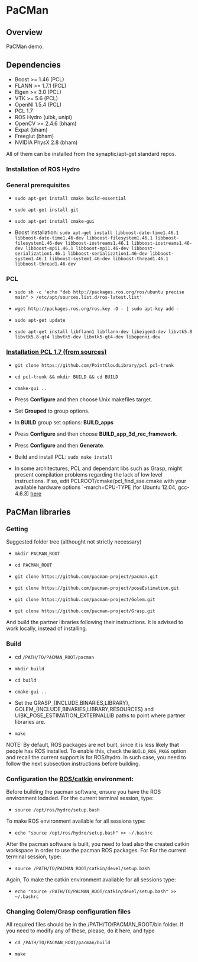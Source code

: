 # PaCMan

## Overview

PaCMan demo.

## Dependencies

* Boost >= 1.46 (PCL)
* FLANN >= 1.7.1 (PCL)
* Eigen >= 3.0 (PCL)
* VTK >= 5.6 (PCL)
* OpenNI 1.5.4 (PCL)
* PCL 1.7
* ROS Hydro (uibk, unipi)
* OpenCV >= 2.4.6 (bham)
* Expat (bham)
* Freeglut (bham)
* NVIDIA PhysX 2.8 (bham)

All of them can be installed from the synaptic/apt-get standard repos.

### Installation of ROS Hydro

### General prerequisites

* `sudo apt-get install cmake build-essential`

* `sudo apt-get install git`

* `sudo apt-get install cmake-gui`

* Boost installation: `sudo apt-get install libboost-date-time1.46.1 libboost-date-time1.46-dev libboost-filesystem1.46.1 libboost-filesystem1.46-dev libboost-iostreams1.46.1 libboost-iostreams1.46-dev libboost-mpi1.46.1 libboost-mpi1.46-dev libboost-serialization1.46.1 libboost-serialization1.46-dev libboost-system1.46.1 libboost-system1.46-dev libboost-thread1.46.1 libboost-thread1.46-dev`

### PCL

* `sudo sh -c 'echo "deb http://packages.ros.org/ros/ubuntu precise main" > /etc/apt/sources.list.d/ros-latest.list'`

* `wget http://packages.ros.org/ros.key -O - | sudo apt-key add -`

* `sudo apt-get update`

* `sudo apt-get install libflann1 libflann-dev libeigen3-dev libvtk5.8 libvtk5.8-qt4 libvtk5-dev libvtk5-qt4-dev libopenni-dev`

### [Installation PCL 1.7 (from sources)](http://pointclouds.org/downloads/source.html)

* `git clone https://github.com/PointCloudLibrary/pcl pcl-trunk`

* `cd pcl-trunk && mkdir BUILD && cd BUILD`

* `cmake-gui ..`

* Press **Configure** and then choose Unix makefiles target.

* Set **Grouped** to group options.

* In **BUILD** group set options: **BUILD_apps** 

* Press **Configure** and then choose **BUILD_app_3d_rec_framework**.

* Press **Configure** and then **Generate**.

* Build and install PCL: `sudo make install`

* In some architectures, PCL and dependant libs such as Grasp, might present compilation problems regarding the lack of low level instructions. If so, edit PCLROOT/cmake/pcl_find_sse.cmake with your available hardware options `-march=CPU-TYPE (for Ubuntu 12.04, gcc-4.6.3) [here](http://gcc.gnu.org/onlinedocs/gcc-4.6.3/gcc/Submodel-Options.html#Submodel-Options)


## PaCMan libraries


### Getting

Suggested folder tree (althought not strictly necessary)

* `mkdir PACMAN_ROOT`

* `cd PACMAN_ROOT`

* `git clone https://github.com/pacman-project/pacman.git`

* `git clone https://github.com/pacman-project/poseEstimation.git`

* `git clone https://github.com/pacman-project/Golem.git`

* `git clone https://github.com/pacman-project/Grasp.git`

And build the partner libraries following their instructions. It is advised to work locally, instead of installing.

### Build

* cd `/PATH/TO/PACMAN_ROOT/pacman`

* `mkdir build`

* `cd build`

* `cmake-gui ..`

* Set the GRASP_{INCLUDE,BINARIES,LIBRARY}, GOLEM_{INCLUDE,BINARIES,LIBRARY,RESOURCES} and UIBK_POSE_ESTIMATION_EXTERNALLIB paths to point where partner libraries are.

* `make`

NOTE: By default, ROS packages are not built, since it is less likely that people has ROS installed. To enable this, check the `BUILD_ROS_PKGS` option and recall the current support is for ROS/hydro. In such case, you need to follow the next subsection instructions before building. 

### Configuration the [ROS](http://wiki.ros.org/groovy/Installation/Ubuntu#groovy.2BAC8-Installation.2BAC8-DebEnvironment.Environment_setup)[/catkin](http://wiki.ros.org/catkin/Tutorials/create_a_workspace) environment:

Before building the pacman software, ensure you have the ROS environment lodaded. For the current terminal session, type:

* `source /opt/ros/hydro/setup.bash`

To make ROS environment available for all sessions type:

* `echo "source /opt/ros/hydro/setup.bash" >> ~/.bashrc`

After the pacman software is built, you need to load also the created catkin workspace in order to use the pacman ROS packages. For For the current terminal session, type:

* `source /PATH/TO/PACMAN_ROOT/catkin/devel/setup.bash`

Again, To make the catkin environment available for all sessions type:

* `echo "source /PATH/TO/PACMAN_ROOT/catkin/devel/setup.bash" >> ~/.bashrc`

### Changing Golem/Grasp configuration files

All required files should be in the /PATH/TO/PACMAN_ROOT/bin folder. If you need to modify any of these, please, do it here, and type

* `cd /PATH/TO/PACMAN_ROOT/pacman/build`

* `make`






